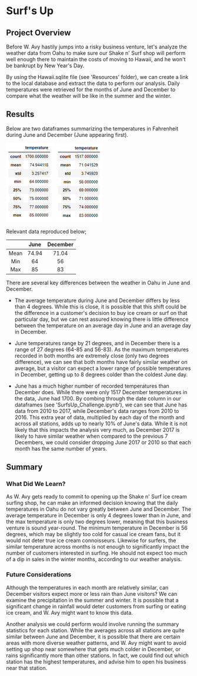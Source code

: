 # Surf's Up

## Project Overview
Before W. Avy hastily jumps into a risky business venture, let's analyze the weather data from Oahu to make sure our Shake n' Surf shop will perform well enough there to maintain the costs of moving to Hawaii, and he won't be bankrupt by New Year's Day. 

By using the Hawaii.sqlite file (see 'Resources' folder), we can create a link to the local database and extract the data to perform our analysis. Daily temperatures were retrieved for the months of June and December to compare what the weather will be like in the summer and the winter. 

## Results
Below are two dataframes summarizing the temperatures in Fahrenheit during June and December (June appearing first).

![June](june.png) 
![December](december.png) 

Relevant data reproduced below;

|              |    June        |    December   |
|    :----:    |    :---:       |    :---:      |
| Mean         | 74.94          | 71.04         |
| Min          | 64             | 56            |
| Max          | 85             | 83            |

There are several key differences between the weather in Oahu in June and December.

- The average temperature during June and December differs by less than 4 degrees. While this is close, it is possible that this shift could be the difference in a customer's decision to buy ice cream or surf on that particular day, but we can rest assured knowing there is little difference between the temperature on an average day in June and an average day in December. 

- June temperatures range by 21 degrees, and in December there is a range of 27 degrees (64-85 and 56-83). As the maximum temperatures recorded in both months are extremely close (only two degrees difference), we can see that both months have fairly similar weather on average, but a visitor can expect a lower range of possible temperatures in December, getting up to 8 degrees colder than the coldest June day. 

- June has a much higher number of recorded temperatures than December does. While there were only 1517 December temperatures in the data, June had 1700. By combing through the date column in our dataframes (see 'SurfsUp_Challenge.ipynb'), we can see that June has data from 2010 to 2017, while December's data ranges from 2010 to 2016. This extra year of data, multiplied by each day of the month and across all stations, adds up to nearly 10% of June's data. While it is not likely that this impacts the analysis very much, as December 2017 is likely to have similar weather when compared to the previous 7 Decembers, we could consider dropping June 2017 or 2010 so that each month has the same number of years. 

## Summary

### What Did We Learn?
As W. Avy gets ready to commit to opening up the Shake n' Surf ice cream surfing shop, he can make an informed decision knowing that the daily temperatures in Oahu do not vary greatly between June and December. The average temperature in December is only 4 degrees lower than in June, and the max temperature is only two degrees lower, meaning that this business venture is sound year-round. The minimum temperature in December is 56 degrees, which may be slightly too cold for casual ice cream fans, but it would not deter true ice cream connoisseurs. Likewise for surfers, the similar temperature across months is not enough to significantly impact the number of customers interested in surfing. He should not expect too much of a dip in sales in the winter months, according to our weather analysis. 

### Future Considerations
Although the temperatures in each month are relatively similar, can December visitors expect more or less rain than June visitors? We can examine the precipitation in the summer and winter. It is possible that a significant change in rainfall would deter customers from surfing or eating ice cream, and W. Avy might want to know this data. 

Another analysis we could perform would involve running the summary statistics for each station. While the averages across all stations are quite similar between June and December, it is possible that there are certain areas with more diverse weather patterns, and W. Avy might want to avoid setting up shop near somewhere that gets much colder in December, or rains significantly more than other stations. In fact, we could find out which station has the highest temperatures, and advise him to open his business near that station. 
